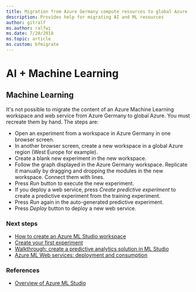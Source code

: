 ```yaml
---
title: Migration from Azure Germany compute resources to global Azure
description: Provides help for migrating AI and ML resources
author: gitralf
ms.author: ralfwi 
ms.date: 7/20/2018
ms.topic: article
ms.custom: bfmigrate
---
```


# AI + Machine Learning

## Machine Learning

It's not possible to migrate the content of an Azure Machine Learning workspace and web service from Azure Germany to global Azure. You must recreate them by hand. The steps are:

- Open an experiment from a workspace in Azure Germany in one browser screen.
- In another browser screen, create a new workspace in a global Azure region (West Europe for example).
- Create a blank new experiment in the new workspace.
- Follow the graph displayed in the Azure Germany workspace. Replicate it manually by dragging and dropping the modules in the new workspace. Connect them with lines.
- Press *Run* button to execute the new experiment.
- If you deploy a web service, press *Create predictive experiment* to create a predictive experiment from the training experiment.
- Press *Run* again in the auto-generated predictive experiment.
- Press *Deploy* button to deploy a new web service.

### Next steps

- [How to create an Azure ML Studio workspace](../machine-learning/studio/create-workspace.md)
- [Create your first experiment](../machine-learning/studio/create-experiment.md)
- [Walkthrough: create a predictive analytics solution in ML Studio](../machine-learning/studio/walkthrough-develop-predictive-solution.md)
- [Azure ML Web services: deployment and consumption](../machine-learning/studio/deploy-consume-web-service-guide.md)

### References

- [Overview of Azure ML Studio](../machine-learning/studio/what-is-ml-studio.md)

